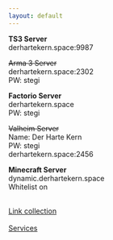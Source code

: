 ```yaml
---
layout: default
---
```

**TS3 Server**\
derhartekern.space:9987

~~Arma 3 Server~~\
derhartekern.space:2302\
PW: stegi

**Factorio Server**\
derhartekern.space\
PW: stegi

~~Valheim Server~~\
Name: Der Harte Kern\
PW: stegi\
derhartekern.space:2456

**Minecraft Server**\
dynamic.derhartekern.space\
Whitelist on

\
[Link collection](https://derhartekern.space/links)\
\
[Services](https://derhartekern.space/services)
